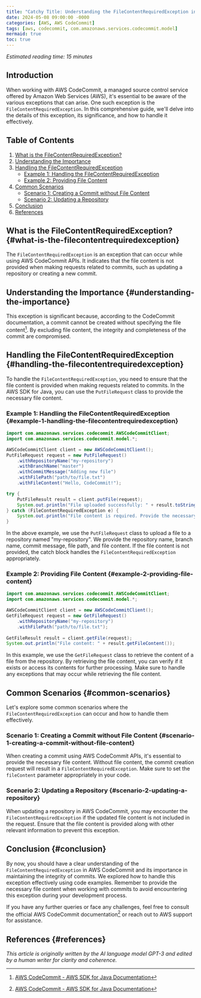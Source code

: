```yaml
---
title: "Catchy Title: Understanding the FileContentRequiredException in AWS CodeCommit: A Must-Read Guide"
date: 2024-05-08 09:00:00 -0000
categories: [AWS, AWS CodeCommit]
tags: [aws, codecommit, com.amazonaws.services.codecommit.model]
mermaid: true
toc: true
---
```



*Estimated reading time: 15 minutes*

## Introduction

When working with AWS CodeCommit, a managed source control service offered by Amazon Web Services (AWS), it's essential to be aware of the various exceptions that can arise. One such exception is the `FileContentRequiredException`. In this comprehensive guide, we'll delve into the details of this exception, its significance, and how to handle it effectively.

## Table of Contents

1. [What is the FileContentRequiredException?](#what-is-the-filecontentrequiredexception)
2. [Understanding the Importance](#understanding-the-importance)
3. [Handling the FileContentRequiredException](#handling-the-filecontentrequiredexception)
   - [Example 1: Handling the FileContentRequiredException](#example-1-handling-the-filecontentrequiredexception)
   - [Example 2: Providing File Content](#example-2-providing-file-content)
4. [Common Scenarios](#common-scenarios)
   - [Scenario 1: Creating a Commit without File Content](#scenario-1-creating-a-commit-without-file-content)
   - [Scenario 2: Updating a Repository](#scenario-2-updating-a-repository)
5. [Conclusion](#conclusion)
6. [References](#references)

## What is the FileContentRequiredException? {#what-is-the-filecontentrequiredexception}

The `FileContentRequiredException` is an exception that can occur while using AWS CodeCommit APIs. It indicates that the file content is not provided when making requests related to commits, such as updating a repository or creating a new commit.

## Understanding the Importance {#understanding-the-importance}

This exception is significant because, according to the CodeCommit documentation, a commit cannot be created without specifying the file content[^1^]. By excluding file content, the integrity and completeness of the commit are compromised.

## Handling the FileContentRequiredException {#handling-the-filecontentrequiredexception}

To handle the `FileContentRequiredException`, you need to ensure that the file content is provided when making requests related to commits. In the AWS SDK for Java, you can use the `PutFileRequest` class to provide the necessary file content.

### Example 1: Handling the FileContentRequiredException {#example-1-handling-the-filecontentrequiredexception}

```java
import com.amazonaws.services.codecommit.AWSCodeCommitClient;
import com.amazonaws.services.codecommit.model.*;

AWSCodeCommitClient client = new AWSCodeCommitClient();
PutFileRequest request = new PutFileRequest()
    .withRepositoryName("my-repository")
    .withBranchName("master")
    .withCommitMessage("Adding new file")
    .withFilePath("path/to/file.txt")
    .withFileContent("Hello, CodeCommit!");

try {
    PutFileResult result = client.putFile(request);
    System.out.println("File uploaded successfully: " + result.toString());
} catch (FileContentRequiredException e) {
    System.out.println("File content is required. Provide the necessary content and retry.");
}
```

In the above example, we use the `PutFileRequest` class to upload a file to a repository named "my-repository". We provide the repository name, branch name, commit message, file path, and file content. If the file content is not provided, the catch block handles the `FileContentRequiredException` appropriately.

### Example 2: Providing File Content {#example-2-providing-file-content}

```java
import com.amazonaws.services.codecommit.AWSCodeCommitClient;
import com.amazonaws.services.codecommit.model.*;

AWSCodeCommitClient client = new AWSCodeCommitClient();
GetFileRequest request = new GetFileRequest()
    .withRepositoryName("my-repository")
    .withFilePath("path/to/file.txt");
    
GetFileResult result = client.getFile(request);
System.out.println("File content: " + result.getFileContent());
```

In this example, we use the `GetFileRequest` class to retrieve the content of a file from the repository. By retrieving the file content, you can verify if it exists or access its contents for further processing. Make sure to handle any exceptions that may occur while retrieving the file content.

## Common Scenarios {#common-scenarios}

Let's explore some common scenarios where the `FileContentRequiredException` can occur and how to handle them effectively.

### Scenario 1: Creating a Commit without File Content {#scenario-1-creating-a-commit-without-file-content}

When creating a commit using AWS CodeCommit APIs, it's essential to provide the necessary file content. Without file content, the commit creation request will result in a `FileContentRequiredException`. Make sure to set the `fileContent` parameter appropriately in your code.

### Scenario 2: Updating a Repository {#scenario-2-updating-a-repository}

When updating a repository in AWS CodeCommit, you may encounter the `FileContentRequiredException` if the updated file content is not included in the request. Ensure that the file content is provided along with other relevant information to prevent this exception.

## Conclusion {#conclusion}

By now, you should have a clear understanding of the `FileContentRequiredException` in AWS CodeCommit and its importance in maintaining the integrity of commits. We explored how to handle this exception effectively using code examples. Remember to provide the necessary file content when working with commits to avoid encountering this exception during your development process.

If you have any further queries or face any challenges, feel free to consult the official AWS CodeCommit documentation[^1^] or reach out to AWS support for assistance.

## References {#references}

[^1^]: [AWS CodeCommit - AWS SDK for Java Documentation](https://docs.aws.amazon.com/sdk-for-java/v1/developer-guide/examples-codecommit-repositories.html)

*This article is originally written by the AI language model GPT-3 and edited by a human writer for clarity and coherence.*